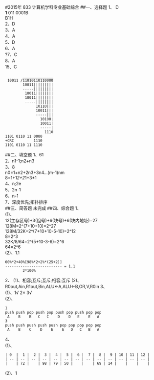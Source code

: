 #2015年 833 计算机学科专业基础综合
##一、选择题
1、 D  
**1** 011 0001B  
B1H  
2、D  
3、A  
4、A  
5、D  
6、A  
?7、C  
8、A  
15、C  
```
        ______________  
 10011 /11010110110000  
        10011|||||||||  
        -----|||||||||  
         10011||||||||  
         10011||||||||  
         -----||||||||  
              10110|||  
              10011|||  
              -----|||  
                10100|  
                10011|  
                -----|  
                  1110  
1101 0110 11 0000  
+CRC         1110  
1101 0110 11 1110  
```
##二、填空题
1、61  
2、n1-1;n2+n3  
3、8  
n0=1+n2+2n3+3n4...(m-1)nm  
8=1+1*2+2*1+3*1  
4、n;2e  
5、2n-1  
6、n-1  
7、深度优先;拓扑排序  
##三、简答题
未完成
##四、综合题
1、  
(1)、  
12(主存区号)+3(组号)+6(块号)+6(块内地址)=27  
128M=2^(7+10+10)=2^27  
128M/32K=2^(7+10+10-5-10)=2^12  
8=2^3  
32K/8/64=2^(5+10-3-6)=2^6  
64=2^6  
(2)、1.1  
```
60%*2+40%[98%*2+2%*(25+2)]
-------------------------- = 1.1
        2*100%
```
2、
(1)、相容;互斥;互斥;相容;互斥
(2)、R0out,Ain,R1out,Bin,ALU←A,ALU←B,OR,V,R0in
3、  
(1)、1√ 2× 3√  
(2)、  
```
1 
push push pop push pop push pop push pop pop
 A    B    B   C   C    D    D   E    E   A
3
push push push push push pop pop pop pop pop
 A    B    C    D    E    E   D   C   B   A
```
4、  
(1)、
```
| 0  |  1 |  2 |  3 |  4 |  5 |  6 |  7 |  8 |  9 | 10 | 11 | 12 |
| -- | -- | -- | -- | -- | -- | -- | -- | -- | -- | -- | -- | -- |
|    | 72 |    | 98 | 79 | 50 |    |    | 69 | 14 |    |    |    |
```
(2)、1
